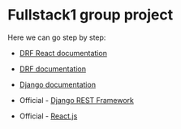 # Fullstack1 group project

Here we can go step by step:
- [DRF React documentation](DRF_React.md)
- [DRF documentation](DRF.md)
- [Django documentation](Django.md)

- Official - [Django REST Framework](https://www.django-rest-framework.org/)
- Official - [React.js](https://reactjs.org/)
